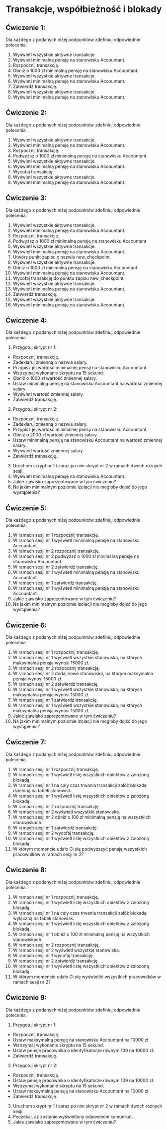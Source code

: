 # Transakcje, współbieżność i blokady
## Ćwiczenie 1:
Dla każdego z podanych niżej podpunktów zdefiniuj odpowiednie polecenia.

1. Wyświetl wszystkie aktywne transakcje.
2. Wyświetl minimalną pensję na stanowisku Accountant.
3. Rozpocznij transakcję.
4. Obniż o 1000 zł minimalną pensję na stanowisku Accountant.
5. Wyświetl wszystkie aktywne transakcje.
6. Wyświetl minimalną pensję na stanowisku Accountant.
7. Zatwierdź transakcję.
8. Wyświetl wszystkie aktywne transakcje.
9. Wyświetl minimalną pensję na stanowisku Accountant.

## Ćwiczenie 2:
Dla każdego z podanych niżej podpunktów zdefiniuj odpowiednie polecenia.

1. Wyświetl wszystkie aktywne transakcje.
2. Wyświetl minimalną pensję na stanowisku Accountant.
3. Rozpocznij transakcję.
4. Podwyższ o 1000 zł minimalną pensję na stanowisku Accountant.
5. Wyświetl wszystkie aktywne transakcje.
6. Wyświetl minimalną pensję na stanowisku Accountant.
7. Wycofaj transakcję.
8. Wyświetl wszystkie aktywne transakcje.
9. Wyświetl minimalną pensję na stanowisku Accountant.

## Ćwiczenie 3:
Dla każdego z podanych niżej podpunktów zdefiniuj odpowiednie polecenia.

1. Wyświetl wszystkie aktywne transakcje.
2. Wyświetl minimalną pensję na stanowisku Accountant.
3. Rozpocznij transakcję.
4. Podwyższ o 1000 zł minimalną pensję na stanowisku Accountant.
5. Wyświetl wszystkie aktywne transakcje.
6. Wyświetl minimalną pensję na stanowisku Accountant.
7. Utwórz punkt zapisu o nazwie new_checkpoint.
8. Wyświetl wszystkie aktywne transakcje.
9. Obniż o 1000 zł minimalną pensję na stanowisku Accountant.
10. Wyświetl minimalną pensję na stanowisku Accountant.
11. Wycofaj transakcję do punktu zapisu new_checkpoint.
12. Wyświetl wszystkie aktywne transakcje.
13. Wyświetl minimalną pensję na stanowisku Accountant.
14. Zatwierdź transakcję.
15. Wyświetl wszystkie aktywne transakcje.
16. Wyświetl minimalną pensję na stanowisku Accountant.

## Ćwiczenie 4:
Dla każdego z podanych niżej podpunktów zdefiniuj odpowiednie polecenia.

1. Przygotuj skrypt nr 1:
* Rozpocznij transakcję.
* Zadeklaruj zmienną o nazwie salary.
* Przypisz jej wartość minimalnej pensji na stanowisku Accountant.
* Wstrzymaj wykonanie skryptu na 15 sekund.
* Obniż o 1000 zł wartość zmiennej salary.
* Ustaw minimalną pensję na stanowisku Accountant na wartość zmiennej salary.
* Wyświetl wartość zmiennej salary.
* Zatwierdź transakcję.
2. Przygotuj skrypt nr 2:
* Rozpocznij transakcję.
* Zadeklaruj zmienną o nazwie salary.
* Przypisz jej wartość minimalnej pensji na stanowisku Accountant.
* Obniż o 2000 zł wartość zmiennej salary.
* Ustaw minimalną pensję na stanowisku Accountant na wartość zmiennej salary.
* Wyświetl wartość zmiennej salary.
* Zatwierdź transakcję.
3. Uruchom skrypt nr 1 i zaraz po nim skrypt nr 2 w ramach dwóch różnych sesji.
4. Wyświetl minimalną pensję na stanowisku Accountant.
5. Jakie zjawisko zaprezentowano w tym ćwiczeniu?
6. Na jakim minimalnym poziomie izolacji nie mogłoby dojść do jego wystąpienia?

## Ćwiczenie 5:
Dla każdego z podanych niżej podpunktów zdefiniuj odpowiednie polecenia.

1. W ramach sesji nr 1 rozpocznij transakcję.
2. W ramach sesji nr 1 wyświetl minimalną pensję na stanowisku Accountant.
3. W ramach sesji nr 2 rozpocznij transakcję.
4. W ramach sesji nr 2 podwyższ o 1000 zł minimalną pensję na stanowisku Accountant.
5. W ramach sesji nr 2 zatwierdź transakcję.
6. W ramach sesji nr 1 wyświetl minimalną pensję na stanowisku Accountant.
7. W ramach sesji nr 1 zatwierdź transakcję.
8. W ramach sesji nr 1 wyświetl minimalną pensję na stanowisku Accountant.
9. Jakie zjawisko zaprezentowano w tym ćwiczeniu?
10. Na jakim minimalnym poziomie izolacji nie mogłoby dojść do jego wystąpienia?

## Ćwiczenie 6:
Dla każdego z podanych niżej podpunktów zdefiniuj odpowiednie polecenia.

1. W ramach sesji nr 1 rozpocznij transakcję.
2. W ramach sesji nr 1 wyświetl wszystkie stanowiska, na których maksymalna pensja wynosi 15000 zł.
3. W ramach sesji nr 2 rozpocznij transakcję.
4. W ramach sesji nr 2 dodaj nowe stanowisko, na którym maksymalna pensja wynosi 15000 zł.
5. W ramach sesji nr 2 zatwierdź transakcję.
6. W ramach sesji nr 1 wyświetl wszystkie stanowiska, na których maksymalna pensja wynosi 15000 zł.
7. W ramach sesji nr 1 zatwierdź transakcję.
8. W ramach sesji nr 1 wyświetl wszystkie stanowiska, na których maksymalna pensja wynosi 15000 zł.
9. Jakie zjawisko zaprezentowano w tym ćwiczeniu?
10. Na jakim minimalnym poziomie izolacji nie mogłoby dojść do jego wystąpienia?

## Ćwiczenie 7:
Dla każdego z podanych niżej podpunktów zdefiniuj odpowiednie polecenia.

1. W ramach sesji nr 1 rozpocznij transakcję.
2. W ramach sesji nr 1 wyświetl listę wszystkich obiektów z założoną blokadą.
3. W ramach sesji nr 1 na cały czas trwania transakcji załóż blokadę dzieloną na tabeli stanowisk.
4. W ramach sesji nr 1 wyświetl listę wszystkich obiektów z założoną blokadą.
5. W ramach sesji nr 2 rozpocznij transakcję.
6. W ramach sesji nr 2 wyświetl wszystkie stanowiska.
7. W ramach sesji nr 2 obniż o 100 zł minimalną pensję na wszystkich stanowiskach.
8. W ramach sesji nr 1 zatwierdź transakcję.
9. W ramach sesji nr 2 wycofaj transakcję.
10. W ramach sesji nr 1 wyświetl listę wszystkich obiektów z założoną blokadą.
11. W którym momencie udało Ci się podwyższyć pensję wszystkich pracowników w ramach sesji nr 2?

## Ćwiczenie 8:
Dla każdego z podanych niżej podpunktów zdefiniuj odpowiednie polecenia.

1. W ramach sesji nr 1 rozpocznij transakcję.
2. W ramach sesji nr 1 wyświetl listę wszystkich obiektów z założoną blokadą.
3. W ramach sesji nr 1 na cały czas trwania transakcji załóż blokadę wyłączną na tabeli stanowisk.
4. W ramach sesji nr 1 wyświetl listę wszystkich obiektów z założoną blokadą.
5. W ramach sesji nr 1 obniż o 100 zł minimalną pensję na wszystkich stanowiskach.
6. W ramach sesji nr 2 rozpocznij transakcję.
7. W ramach sesji nr 2 wyświetl wszystkie stanowiska.
8. W ramach sesji nr 1 wycofaj transakcję.
9. W ramach sesji nr 2 zatwierdź transakcję.
10. W ramach sesji nr 1 wyświetl listę wszystkich obiektów z założoną blokadą.
11. W którym momencie udało Ci się wyświetlić wszystkich pracowników w ramach sesji nr 2?

## Ćwiczenie 9:
Dla każdego z podanych niżej podpunktów zdefiniuj odpowiednie polecenia.

1. Przygotuj skrypt nr 1:
* Rozpocznij transakcję.
* Ustaw maksymalną pensję na stanowisku Accountant na 10000 zł.
* Wstrzymaj wykonanie skryptu na 15 sekund.
* Ustaw pensję pracownika o identyfikatorze równym 109 na 10000 zł.
* Zatwierdź transakcję.
2. Przygotuj skrypt nr 2:
* Rozpocznij transakcję.
* Ustaw pensję pracownika o identyfikatorze równym 109 na 10000 zł.
* Wstrzymaj wykonanie skryptu na 15 sekund.
* Ustaw maksymalną pensję na stanowisku Accountant na 10000 zł.
* Zatwierdź transakcję.
3. Uruchom skrypt nr 1 i zaraz po nim skrypt nr 2 w ramach dwóch różnych sesji.
4. Poczekaj, aż zostanie wyświetlony odpowiedni komunikat.
5. Jakie zjawisko zaprezentowano w tym ćwiczeniu?